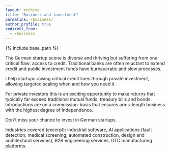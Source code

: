 ```yaml
---
layout: archive
title: "Business and investment"
permalink: /business/
author_profile: true
redirect_from:
  - /business
---
```


{% include base_path %}

The German startup scene is diverse and thriving but suffering from one critical flaw: access to credit. Traditional banks are often reluctant to extend credit and public investment funds have bureaucratic and slow processes. 

I help startups raising critical credit lines through private investment, allowing targeted scaling when and how you need it.

For private investors this is an exciting opportunity to make returns that typically far exceed traditional mutual funds, treasury bills and bonds. Introductions are on a commission-basis that ensures arms-length business with the highest degree of independence.

Don't miss your chance to invest in German startups.

Industries covered (excerpt): industrial software, AI applications (fault detection; medical screening; automated construction, design and architectural services), B2B engineering services, DTC manufacturing platforms.
